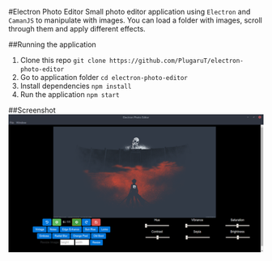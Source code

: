 #Electron Photo Editor
Small photo editor application using `Electron` and `CamanJS` to manipulate with images. You can load a folder with images, scroll through them and apply different effects.

##Running the application
1. Clone this repo
	`git clone https://github.com/PlugaruT/electron-photo-editor`
2. Go to application folder
	`cd electron-photo-editor`
3. Install dependencies
	`npm install`
4. Run the application
	`npm start`

##Screenshot
![alt text](https://github.com/PlugaruT/electron-photo-editor/blob/master/app/img/screen.png?raw=true "Screenshot of application")
